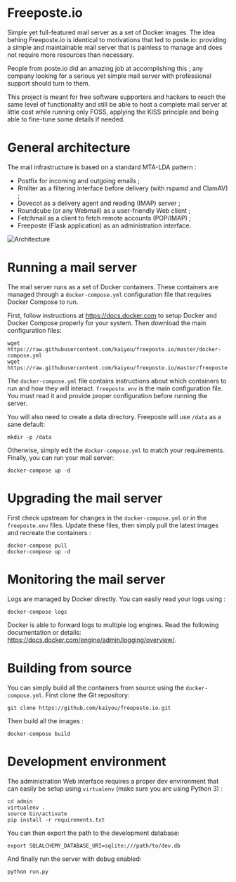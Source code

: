 Freeposte.io
============

Simple yet full-featured mail server as a set of Docker images.
The idea behing Freeposte.io is identical to motivations that led to poste.io:
providing a simple and maintainable mail server that is painless to manage and
does not require more resources than necessary.

People from poste.io did an amazing job at accomplishing this ; any company
looking for a serious yet simple mail server with professional support should
turn to them.

This project is meant for free software supporters and hackers to reach the
same level of functionality and still be able to host a complete mail server
at little cost while running only FOSS, applying the KISS principle and being
able to fine-tune some details if needed.

General architecture
====================

The mail infrastructure is based on a standard MTA-LDA pattern :

 * Postfix for incoming and outgoing emails ;
 * Rmilter as a filtering interface before delivery (with rspamd and ClamAV) ;
 * Dovecot as a delivery agent and reading (IMAP) server ;
 * Roundcube (or any Webmail) as a user-friendly Web client ;
 * Fetchmail as a client to fetch remote accounts (POP/IMAP) ;
 * Freeposte (Flask application) as an administration interface.

![Architecture](doc/archi.png)

Running a mail server
=====================

The mail server runs as a set of Docker containers. These containers are managed
through a ``docker-compose.yml`` configuration file that requires Docker Compose
to run.

First, follow instructions at https://docs.docker.com to setup Docker and Docker
Compose properly for your system. Then download the main configuration files:

```
wget https://raw.githubusercontent.com/kaiyou/freeposte.io/master/docker-compose.yml
wget https://raw.githubusercontent.com/kaiyou/freeposte.io/master/freeposte.env
```

The ``docker-compose.yml`` file contains instructions about which containers to run and how they will
interact. ``freeposte.env`` is the main configuration file. You must read it and provide proper configuration before running the server.

You will also need to create a data directory. Freeposte will use ``/data``
as a sane default:

```
mkdir -p /data
```

Otherwise, simply edit the ``docker-compose.yml`` to match your requirements. Finally, you can run your mail server:

```
docker-compose up -d
```

Upgrading the mail server
=========================

First check upstream for changes in the ``docker-compose.yml`` or in the
``freeposte.env`` files. Update these files, then simply pull the latest
images and recreate the containers :

```
docker-compose pull
docker-compose up -d
```

Monitoring the mail server
==========================

Logs are managed by Docker directly. You can easily read your logs using :

```
docker-compose logs
```

Docker is able to forward logs to multiple log engines. Read the following documentation or details: https://docs.docker.com/engine/admin/logging/overview/.

Building from source
====================

You can simply build all the containers from source using the ``docker-compose.yml``. First clone the Git repository:

```
git clone https://github.com/kaiyou/freeposte.io.git
```

Then build all the images :

```
docker-compose build
```

Development environment
=======================

The administration Web interface requires a proper dev environment that can easily be setup using ``virtualenv`` (make sure you are using Python 3) :

```
cd admin
virtualenv .
source bin/activate
pip install -r requirements.txt
```

You can then export the path to the development database:

```
export SQLALCHEMY_DATABASE_URI=sqlite:///path/to/dev.db
```

And finally run the server with debug enabled:

```
python run.py
```

